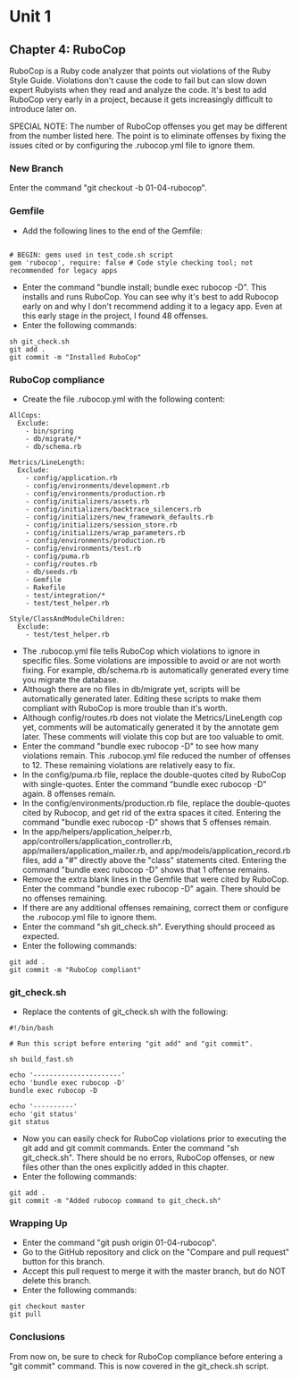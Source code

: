 # Unit 1

## Chapter 4: RuboCop

RuboCop is a Ruby code analyzer that points out violations of the Ruby Style Guide.  Violations don't cause the code to fail but can slow down expert Rubyists when they read and analyze the code.  It's best to add RuboCop very early in a project, because it gets increasingly difficult to introduce later on.

SPECIAL NOTE: The number of RuboCop offenses you get may be different from the number listed here.  The point is to eliminate offenses by fixing the issues cited or by configuring the .rubocop.yml file to ignore them.

### New Branch

Enter the command "git checkout -b 01-04-rubocop".

### Gemfile

* Add the following lines to the end of the Gemfile:
```

# BEGIN: gems used in test_code.sh script
gem 'rubocop', require: false # Code style checking tool; not recommended for legacy apps
```
* Enter the command "bundle install; bundle exec rubocop -D".  This installs and runs RuboCop.  You can see why it's best to add Rubocop early on and why I don't recommend adding it to a legacy app.  Even at this early stage in the project, I found 48 offenses.
* Enter the following commands:
```
sh git_check.sh
git add .
git commit -m "Installed RuboCop"
```
### RuboCop compliance
* Create the file .rubocop.yml with the following content:
```
AllCops:
  Exclude:
    - bin/spring
    - db/migrate/*
    - db/schema.rb

Metrics/LineLength:
  Exclude:
    - config/application.rb
    - config/environments/development.rb
    - config/environments/production.rb
    - config/initializers/assets.rb
    - config/initializers/backtrace_silencers.rb
    - config/initializers/new_framework_defaults.rb
    - config/initializers/session_store.rb
    - config/initializers/wrap_parameters.rb
    - config/environments/production.rb
    - config/environments/test.rb
    - config/puma.rb
    - config/routes.rb
    - db/seeds.rb
    - Gemfile
    - Rakefile
    - test/integration/*
    - test/test_helper.rb

Style/ClassAndModuleChildren:
  Exclude:
    - test/test_helper.rb
```
* The .rubocop.yml file tells RuboCop which violations to ignore in specific files.  Some violations are impossible to avoid or are not worth fixing.  For example, db/schema.rb is automatically generated every time you migrate the database.
* Although there are no files in db/migrate yet, scripts will be automatically generated later.  Editing these scripts to make them compliant with RuboCop is more trouble than it's worth.
* Although config/routes.rb does not violate the Metrics/LineLength cop yet, comments will be automatically generated it by the annotate gem later.  These comments will violate this cop but are too valuable to omit.
* Enter the command "bundle exec rubocop -D" to see how many violations remain.  This .rubocop.yml file reduced the number of offenses to 12.  These remaining violations are relatively easy to fix.
*  In the config/puma.rb file, replace the double-quotes cited by RuboCop with single-quotes.  Enter the command "bundle exec rubocop -D" again.  8 offenses remain.
*  In the config/environments/production.rb file, replace the double-quotes cited by Rubocop, and get rid of the extra spaces it cited.  Entering the command "bundle exec rubocop -D" shows that 5 offenses remain.
*  In the app/helpers/application_helper.rb, app/controllers/application_controller.rb, app/mailers/application_mailer.rb, and app/models/application_record.rb files, add a "#" directly above the "class" statements cited.  Entering the command "bundle exec rubocop -D" shows that 1 offense remains.
* Remove the extra blank lines in the Gemfile that were cited by RuboCop.  Enter the command "bundle exec rubocop -D" again.  There should be no offenses remaining.
* If there are any additional offenses remaining, correct them or configure the .rubocop.yml file to ignore them.
* Enter the command "sh git_check.sh".  Everything should proceed as expected.
* Enter the following commands:
```
git add .
git commit -m "RuboCop compliant"
```
### git_check.sh
* Replace the contents of git_check.sh with the following:
```
#!/bin/bash

# Run this script before entering "git add" and "git commit".

sh build_fast.sh

echo '----------------------'
echo 'bundle exec rubocop -D'
bundle exec rubocop -D

echo '----------'
echo 'git status'
git status
```
* Now you can easily check for RuboCop violations prior to executing the git add and git commit commands.  Enter the command "sh git_check.sh".  There should be no errors, RuboCop offenses, or new files other than the ones explicitly added in this chapter.
* Enter the following commands:
```
git add .
git commit -m "Added rubocop command to git_check.sh"
```
### Wrapping Up
*  Enter the command "git push origin 01-04-rubocop".
*  Go to the GitHub repository and click on the "Compare and pull request" button for this branch.
*  Accept this pull request to merge it with the master branch, but do NOT delete this branch.
*  Enter the following commands:
```
git checkout master
git pull
```

### Conclusions
From now on, be sure to check for RuboCop compliance before entering a "git commit" command.  This is now covered in the git_check.sh script.
